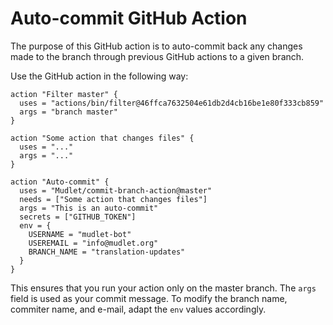 # Auto-commit GitHub Action

The purpose of this GitHub action is to auto-commit back any changes made to the branch through previous GitHub actions to a given branch.

Use the GitHub action in the following way:

```
action "Filter master" {
  uses = "actions/bin/filter@46ffca7632504e61db2d4cb16be1e80f333cb859"
  args = "branch master"
}

action "Some action that changes files" {
  uses = "..."
  args = "..."
}

action "Auto-commit" {
  uses = "Mudlet/commit-branch-action@master"
  needs = ["Some action that changes files"]
  args = "This is an auto-commit"
  secrets = ["GITHUB_TOKEN"]
  env = {
    USERNAME = "mudlet-bot"
    USEREMAIL = "info@mudlet.org"
    BRANCH_NAME = "translation-updates"
  }
}
```

This ensures that you run your action only on the master branch. The `args` field is used as your commit message. To modify the branch name, commiter name, and e-mail, adapt the `env` values accordingly.
